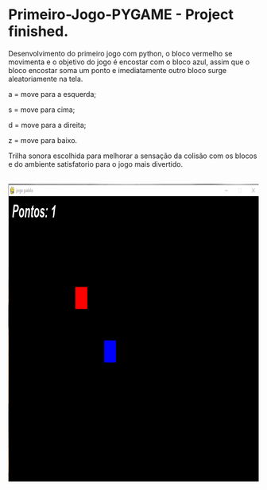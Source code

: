 # Primeiro-Jogo-PYGAME - Project finished. 
Desenvolvimento do primeiro jogo com python, o bloco vermelho se movimenta e o objetivo do jogo é encostar com o bloco azul, assim que o bloco encostar soma um ponto e imediatamente outro bloco surge aleatoriamente na tela.

a = move para a esquerda;

s = move para cima;

d = move para a direita;

z = move para baixo.

Trilha sonora escolhida para melhorar a sensação da colisão com os blocos e do ambiente satisfatorio para o jogo mais divertido.



<div  align="center"> 
  <div style="display: inline_block"><br>
    <img align="center" height="600" alt="coding-time" src="Jogo do Bloco .png">
